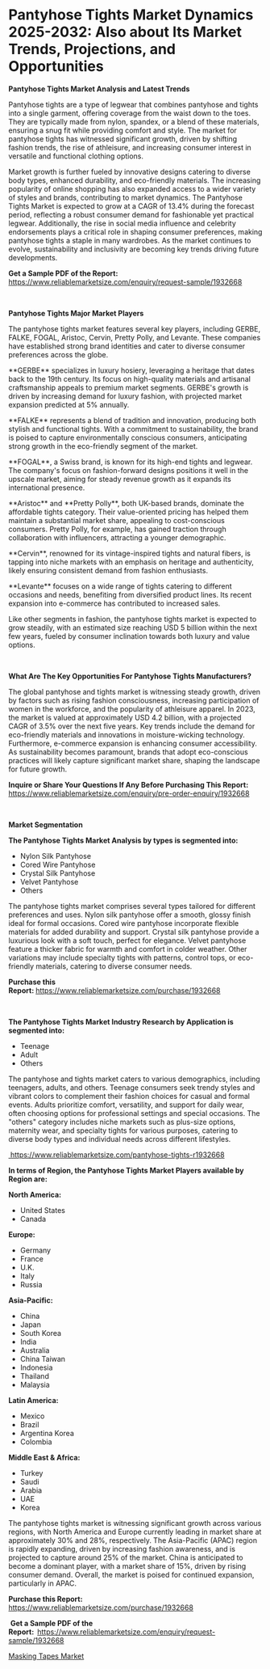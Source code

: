<p><h1>Pantyhose Tights Market Dynamics 2025-2032: Also about Its Market Trends, Projections, and Opportunities</h1></p><p><strong>Pantyhose Tights Market Analysis and Latest Trends</strong></p>
<p><p>Pantyhose tights are a type of legwear that combines pantyhose and tights into a single garment, offering coverage from the waist down to the toes. They are typically made from nylon, spandex, or a blend of these materials, ensuring a snug fit while providing comfort and style. The market for pantyhose tights has witnessed significant growth, driven by shifting fashion trends, the rise of athleisure, and increasing consumer interest in versatile and functional clothing options.</p><p>Market growth is further fueled by innovative designs catering to diverse body types, enhanced durability, and eco-friendly materials. The increasing popularity of online shopping has also expanded access to a wider variety of styles and brands, contributing to market dynamics. The Pantyhose Tights Market is expected to grow at a CAGR of 13.4% during the forecast period, reflecting a robust consumer demand for fashionable yet practical legwear. Additionally, the rise in social media influence and celebrity endorsements plays a critical role in shaping consumer preferences, making pantyhose tights a staple in many wardrobes. As the market continues to evolve, sustainability and inclusivity are becoming key trends driving future developments.</p></p>
<p><strong>Get a Sample PDF of the Report:&nbsp;</strong> <a href="https://www.reliablemarketsize.com/enquiry/request-sample/1932668?utm_campaign=2212&utm_medium=2&utm_source=Github&utm_content=ia&utm_term=08022025&utm_id=pantyhose-tights">https://www.reliablemarketsize.com/enquiry/request-sample/1932668</a></p>
<p>&nbsp;</p>
<p><strong>Pantyhose Tights Major Market Players</strong></p>
<p><p>The pantyhose tights market features several key players, including GERBE, FALKE, FOGAL, Aristoc, Cervin, Pretty Polly, and Levante. These companies have established strong brand identities and cater to diverse consumer preferences across the globe.</p><p>**GERBE** specializes in luxury hosiery, leveraging a heritage that dates back to the 19th century. Its focus on high-quality materials and artisanal craftsmanship appeals to premium market segments. GERBE's growth is driven by increasing demand for luxury fashion, with projected market expansion predicted at 5% annually.</p><p>**FALKE** represents a blend of tradition and innovation, producing both stylish and functional tights. With a commitment to sustainability, the brand is poised to capture environmentally conscious consumers, anticipating strong growth in the eco-friendly segment of the market.</p><p>**FOGAL**, a Swiss brand, is known for its high-end tights and legwear. The company's focus on fashion-forward designs positions it well in the upscale market, aiming for steady revenue growth as it expands its international presence.</p><p>**Aristoc** and **Pretty Polly**, both UK-based brands, dominate the affordable tights category. Their value-oriented pricing has helped them maintain a substantial market share, appealing to cost-conscious consumers. Pretty Polly, for example, has gained traction through collaboration with influencers, attracting a younger demographic.</p><p>**Cervin**, renowned for its vintage-inspired tights and natural fibers, is tapping into niche markets with an emphasis on heritage and authenticity, likely ensuring consistent demand from fashion enthusiasts.</p><p>**Levante** focuses on a wide range of tights catering to different occasions and needs, benefiting from diversified product lines. Its recent expansion into e-commerce has contributed to increased sales.</p><p>Like other segments in fashion, the pantyhose tights market is expected to grow steadily, with an estimated size reaching USD 5 billion within the next few years, fueled by consumer inclination towards both luxury and value options.</p></p>
<p>&nbsp;</p>
<p><strong>What Are The Key Opportunities For Pantyhose Tights Manufacturers?</strong></p>
<p><p>The global pantyhose and tights market is witnessing steady growth, driven by factors such as rising fashion consciousness, increasing participation of women in the workforce, and the popularity of athleisure apparel. In 2023, the market is valued at approximately USD 4.2 billion, with a projected CAGR of 3.5% over the next five years. Key trends include the demand for eco-friendly materials and innovations in moisture-wicking technology. Furthermore, e-commerce expansion is enhancing consumer accessibility. As sustainability becomes paramount, brands that adopt eco-conscious practices will likely capture significant market share, shaping the landscape for future growth.</p></p>
<p><strong>Inquire or Share Your Questions If Any Before Purchasing This Report:</strong> <a href="https://www.reliablemarketsize.com/enquiry/pre-order-enquiry/1932668?utm_campaign=2212&utm_medium=2&utm_source=Github&utm_content=ia&utm_term=08022025&utm_id=pantyhose-tights">https://www.reliablemarketsize.com/enquiry/pre-order-enquiry/1932668</a></p>
<p>&nbsp;</p>
<p><strong>Market Segmentation</strong></p>
<p><strong>The Pantyhose Tights Market Analysis by types is segmented into:</strong></p>
<p><ul><li>Nylon Silk Pantyhose</li><li>Cored Wire Pantyhose</li><li>Crystal Silk Pantyhose</li><li>Velvet Pantyhose</li><li>Others</li></ul></p>
<p><p>The pantyhose tights market comprises several types tailored for different preferences and uses. Nylon silk pantyhose offer a smooth, glossy finish ideal for formal occasions. Cored wire pantyhose incorporate flexible materials for added durability and support. Crystal silk pantyhose provide a luxurious look with a soft touch, perfect for elegance. Velvet pantyhose feature a thicker fabric for warmth and comfort in colder weather. Other variations may include specialty tights with patterns, control tops, or eco-friendly materials, catering to diverse consumer needs.</p></p>
<p><strong>Purchase this Report:&nbsp;</strong><a href="https://www.reliablemarketsize.com/purchase/1932668?utm_campaign=2212&utm_medium=2&utm_source=Github&utm_content=ia&utm_term=08022025&utm_id=pantyhose-tights">https://www.reliablemarketsize.com/purchase/1932668</a></p>
<p>&nbsp;</p>
<p><strong>The Pantyhose Tights Market Industry Research by Application is segmented into:</strong></p>
<p><ul><li>Teenage</li><li>Adult</li><li>Others</li></ul></p>
<p><p>The pantyhose and tights market caters to various demographics, including teenagers, adults, and others. Teenage consumers seek trendy styles and vibrant colors to complement their fashion choices for casual and formal events. Adults prioritize comfort, versatility, and support for daily wear, often choosing options for professional settings and special occasions. The "others" category includes niche markets such as plus-size options, maternity wear, and specialty tights for various purposes, catering to diverse body types and individual needs across different lifestyles.</p></p>
<p><a href="https://www.reliablemarketsize.com/pantyhose-tights-r1932668?utm_campaign=2212&utm_medium=2&utm_source=Github&utm_content=ia&utm_term=08022025&utm_id=pantyhose-tights">&nbsp;https://www.reliablemarketsize.com/pantyhose-tights-r1932668</a></p>
<p><strong>In terms of Region, the Pantyhose Tights Market Players available by Region are:</strong></p>
<p>
    <p> <strong> North America: </strong>
        <ul>
            <li>United States</li>
            <li>Canada</li>
        </ul>
        </p> 
    <p> <strong> Europe: </strong>
        <ul>
            <li>Germany</li>
            <li>France</li>
            <li>U.K.</li>
            <li>Italy</li>
            <li>Russia</li>
        </ul>
        </p> 
    <p> <strong> Asia-Pacific: </strong>
        <ul>
            <li>China</li>
            <li>Japan</li>
            <li>South Korea</li>
            <li>India</li>
            <li>Australia</li>
            <li>China Taiwan</li>
            <li>Indonesia</li>
            <li>Thailand</li>
            <li>Malaysia</li>
        </ul>
        </p> 
    <p> <strong> Latin America: </strong>
        <ul>
            <li>Mexico</li>
            <li>Brazil</li>
            <li>Argentina Korea</li>
            <li>Colombia</li>
        </ul>
        </p> 
    <p> <strong> Middle East & Africa: </strong>
        <ul>
            <li>Turkey</li>
            <li>Saudi</li>
            <li>Arabia</li>
            <li>UAE</li>
            <li>Korea</li>
        </ul>
    </p>
    </p>
<p><p>The pantyhose tights market is witnessing significant growth across various regions, with North America and Europe currently leading in market share at approximately 30% and 28%, respectively. The Asia-Pacific (APAC) region is rapidly expanding, driven by increasing fashion awareness, and is projected to capture around 25% of the market. China is anticipated to become a dominant player, with a market share of 15%, driven by rising consumer demand. Overall, the market is poised for continued expansion, particularly in APAC.</p></p>
<p><strong>Purchase this Report: </strong><a href="https://www.reliablemarketsize.com/purchase/1932668?utm_campaign=2212&utm_medium=2&utm_source=Github&utm_content=ia&utm_term=08022025&utm_id=pantyhose-tights">https://www.reliablemarketsize.com/purchase/1932668</a></p>
<p>&nbsp;<strong>Get a Sample PDF of the Report:&nbsp;&nbsp;</strong><a href="https://www.reliablemarketsize.com/enquiry/request-sample/1932668?utm_campaign=2212&utm_medium=2&utm_source=Github&utm_content=ia&utm_term=08022025&utm_id=pantyhose-tights">https://www.reliablemarketsize.com/enquiry/request-sample/1932668</a></p>
<p><strong></strong></p>
<p><p><a href="https://github.com/gullattedenna/Market-Research-Report-List-1/blob/main/masking-tapes-market.md?utm_campaign=2212&utm_medium=2&utm_source=Github&utm_content=ia&utm_term=08022025&utm_id=pantyhose-tights">Masking Tapes Market</a></p></p>